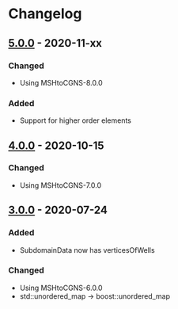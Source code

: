 # Changelog

## [5.0.0] - 2020-11-xx

### Changed

- Using MSHtoCGNS-8.0.0

### Added

- Support for higher order elements

[5.0.0]: https://github.com/felipegiacomelli/DivideEtImpera/compare/v4.0.0...v5.0.0

## [4.0.0] - 2020-10-15

### Changed

- Using MSHtoCGNS-7.0.0

[4.0.0]: https://github.com/felipegiacomelli/DivideEtImpera/compare/v3.0.0...v4.0.0

## [3.0.0] - 2020-07-24

### Added

- SubdomainData now has verticesOfWells

### Changed

- Using MSHtoCGNS-6.0.0
- std::unordered_map -> boost::unordered_map

[3.0.0]: https://github.com/felipegiacomelli/DivideEtImpera/compare/v2.0.0...v3.0.0
